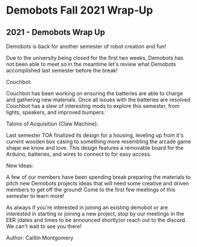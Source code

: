 # Demobots Fall 2021 Wrap-Up
## 2021 - Demobots Wrap Up

Demobots is back for another semester of robot creation and fun!

Due to the university being closed for the first two weeks, Demobots has not been able to meet so in the meantime let's review what Demobots accomplished last semester before the break!

Couchbot:

Couchbot has been working on ensuring the batteries are able to charge and gathering new materials. Once all issues with the batteries are resolved Couchbot has a slew of interesting mods to explore this semester, from lights, speakers, and improved bumpers.

Talons of Acquisition (Claw Machine):

Last semester TOA finalized its design for a housing, leveling up from it's current wooden box casing to something more resembling the arcade game shape we know and love. This design features a removable board for the Arduino, batteries, and wires to connect to for easy access. 

New Ideas:

A few of our members have been spending break preparing the materials to pitch new Demobots projects ideas that will need some creative and driven members to get off the ground! Come to the first few meetings of this semester to learn more!

As always if you're interested in joining an existing demobot or are interested in starting or joining a new project, stop by our meetings in the EER (dates and times to be announced shortly)or reach out to the discord. We can't wait to see you there!


Author: Caitlin Montgomery